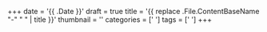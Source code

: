 +++
date = '{{ .Date }}'
draft = true
title = '{{ replace .File.ContentBaseName "-" " " | title }}'
thumbnail = ''
categories = [' ']
tags = [' ']
+++
